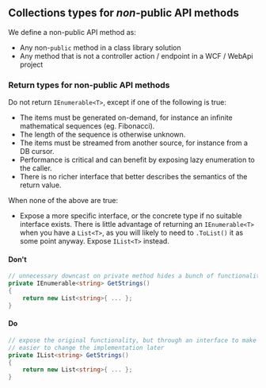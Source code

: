 ## Collections types for ***non***-public API methods

We define a non-public API method as:
- Any non-`public` method in a class library solution
- Any method that is not a controller action / endpoint in a WCF / WebApi project

### Return types for non-public API methods

Do not return `IEnumerable<T>`, except if one of the following is true:

- The items must be generated on-demand, for instance an infinite mathematical sequences (eg. Fibonacci).
- The length of the sequence is otherwise unknown.
- The items must be streamed from another source, for instance from a DB cursor.
- Performance is critical and can benefit by exposing lazy enumeration to the caller.
- There is no richer interface that better describes the semantics of the return value.

When none of the above are true:

- Expose a more specific interface, or the concrete type if no suitable interface exists. There is little advantage of returning an `IEnumerable<T>` when you have a `List<T>`, as you will likely to need to `.ToList()` it as some point anyway. Expose `IList<T>` instead.

#### Don't

```c#
// unnecessary downcast on private method hides a bunch of functionality
private IEnumerable<string> GetStrings()
{
    return new List<string>{ ... };    
}
```

#### Do
```c#
// expose the original functionality, but through an interface to make it
// easier to change the implementation later
private IList<string> GetStrings()
{
    return new List<string>{ ... };    
}
```
